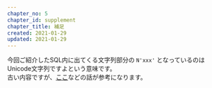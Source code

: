 ```yaml
---
chapter_no: 5
chapter_id: supplement
chapter_title: 補足
created: 2021-01-29
updated: 2021-01-29
---
```

今回ご紹介したSQL内に出てくる文字列部分の `N'xxx'` となっているのはUnicode文字列ですよという意味です。  
古い内容ですが、[ここ](https://oshiete.goo.ne.jp/qa/280266.html)などの話が参考になります。
